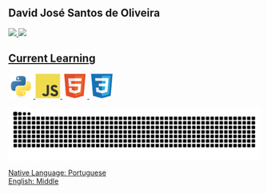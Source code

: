 <h2 align="left">David José Santos de Oliveira</h2>

<div>
<a href="https://github.com/davidsants04">
<img loading="lazy" height="180em" src="https://github-readme-stats.vercel.app/api/top-langs/?username=davidsants04&layout=compact&langs_count=7&theme=dracula"/>
<img loading="lazy" height="180em" src="https://github-readme-stats.vercel.app/api?username=davidsants04&show_icons=true&theme=dracula&include_all_commits=true&count_private=true"/>
</div>

## Current Learning

<p align="left">
  <img src="https://raw.githubusercontent.com/devicons/devicon/master/icons/python/python-original.svg" alt="Python" width="50" height="50"/>
  <img src="https://raw.githubusercontent.com/devicons/devicon/master/icons/javascript/javascript-original.svg" alt="JavaScript" width="50" height="50"/>
  <img src="https://raw.githubusercontent.com/devicons/devicon/master/icons/html5/html5-original.svg" alt="HTML5" width="50" height="50"/>
  <img src="https://raw.githubusercontent.com/devicons/devicon/master/icons/css3/css3-original.svg" alt="CSS3" width="50" height="50"/>
</p>


<picture align="center">
  <source media="(prefers-color-scheme: dark)" srcset="https://raw.githubusercontent.com/davidsants04/davidsants04/output/github-contribution-grid-snake-dark.svg">
  <source media="(prefers-color-scheme: light)" srcset="https://raw.githubusercontent.com/davidsants04/davidsants04/output/github-contribution-grid-snake-dark.svg">
  <img align="center" alt="github contribution grid snake animation" src="https://raw.githubusercontent.com/davidsants04/davidsants04/output/github-contribution-grid-snake.svg">
</picture>

Native Language: Portuguese <br>
English: Middle

